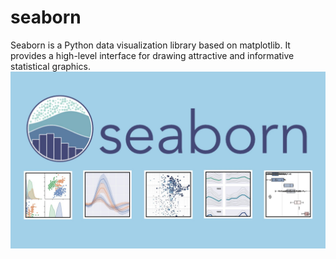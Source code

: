 # seaborn
Seaborn is a Python data visualization library based on matplotlib. It provides a high-level interface for drawing attractive and informative statistical graphics.
![](seaborn_logo.jpeg)
